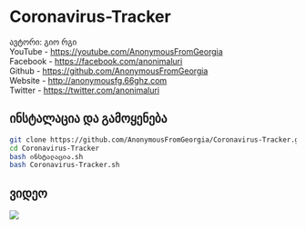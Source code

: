 # Coronavirus-Tracker
ავტორი: გიო რგი
<br>YouTube - https://youtube.com/AnonymousFromGeorgia
<br>Facebook - https://facebook.com/anonimaluri
<br>Github - https://github.com/AnonymousFromGeorgia
<br>Website - http://anonymousfg.66ghz.com
<br>Twitter - https://twitter.com/anonimaluri
## ინსტალაცია და გამოყენება

```bash
git clone https://github.com/AnonymousFromGeorgia/Coronavirus-Tracker.git
cd Coronavirus-Tracker
bash ინსტალაცია.sh
bash Coronavirus-Tracker.sh
```

<h2>ვიდეო</h2>
<a href="https://www.youtube.com/watch?v=cC6Y3kTvfyc"><img src="https://i.ibb.co/nf0wYGK/foto-no-exif.png" style="max-width:100%;"></a>
